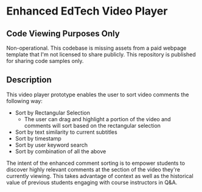 # Enhanced EdTech Video Player

## Code Viewing Purposes Only

Non-operational. This codebase is missing assets from a paid webpage template that I'm not licensed to share publicly. This repository is published for sharing code samples only.


## Description

This video player prototype enables the user to sort video comments the following way:

- Sort by Rectangular Selection
  - The user can drag and highlight a portion of the video and comments will sort based on the rectangular selection
- Sort by text similarity to current subtitles
- Sort by timestamp
- Sort by user keyword search
- Sort by combination of all the above

The intent of the enhanced comment sorting is to empower students to discover highly relevant comments at the section of the video they're currently viewing. This takes advantage of context as well as the historical value of previous students engaging with course instructors in Q&A.
